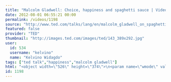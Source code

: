 ```yaml
---
title: "Malcolm Gladwell: Choice, happiness and spaghetti sauce | Video on TED.com"
date: 2012-08-01 06:55:21 00:00
permalink: /videos/1198
source: "http://www.ted.com/talks/lang/en/malcolm_gladwell_on_spaghetti_sauce.html"
featured: false
provider: "TED"
thumbnail: "http://images.ted.com/images/ted/143_389x292.jpg"
user:
  id: 534
  username: "kelvino"
  name: "Kelvino Widagdo"
tags: ["ted talk","happiness","malcolm gladwell"]
html: "<object width=\"526\" height=\"374\">\n<param name=\"wmode\" value=\"transparent\"><param name=\"movie\" value=\"http://video.ted.com/assets/player/swf/EmbedPlayer.swf\"><param name=\"allowFullScreen\" value=\"true\"><param name=\"allowScriptAccess\" value=\"always\"><param name=\"wmode\" value=\"transparent\"><param name=\"bgColor\" value=\"#ffffff\"><param name=\"flashvars\" value=\"vu=http://video.ted.com/talk/stream/2004/Blank/MalcolmGladwell_2004-320k.mp4&amp;su=http://images.ted.com/images/ted/tedindex/embed-posters/MalcolmGladwell-2004.embed_thumbnail.jpg&amp;vw=512&amp;vh=288&amp;ap=0&amp;ti=20&amp;lang=en&amp;introDuration=15330&amp;adDuration=4000&amp;postAdDuration=830&amp;adKeys=talk=malcolm_gladwell_on_spaghetti_sauce;year=2004;theme=not_business_as_usual;theme=tales_of_invention;theme=food_matters;theme=what_makes_us_happy;theme=unconventional_explanations;event=TED2004;tag=business;tag=choice;tag=culture;tag=economics;tag=food;tag=marketing;tag=media;tag=shopping;tag=storytelling;&amp;preAdTag=tconf.ted/embed;tile=1;sz=512x288;\"><embed src=\"http://video.ted.com/assets/player/swf/EmbedPlayer.swf\" pluginspace=\"http://www.macromedia.com/go/getflashplayer\" type=\"application/x-shockwave-flash\" wmode=\"transparent\" bgcolor=\"#ffffff\" width=\"526\" height=\"374\" allowfullscreen=\"true\" allowscriptaccess=\"always\" flashvars=\"vu=http://video.ted.com/talk/stream/2004/Blank/MalcolmGladwell_2004-320k.mp4&amp;su=http://images.ted.com/images/ted/tedindex/embed-posters/MalcolmGladwell-2004.embed_thumbnail.jpg&amp;vw=512&amp;vh=288&amp;ap=0&amp;ti=20&amp;lang=en&amp;introDuration=15330&amp;adDuration=4000&amp;postAdDuration=830&amp;adKeys=talk=malcolm_gladwell_on_spaghetti_sauce;year=2004;theme=not_business_as_usual;theme=tales_of_invention;theme=food_matters;theme=what_makes_us_happy;theme=unconventional_explanations;event=TED2004;tag=business;tag=choice;tag=culture;tag=economics;tag=food;tag=marketing;tag=media;tag=shopping;tag=storytelling;&amp;preAdTag=tconf.ted/embed;tile=1;sz=512x288;\"></embed></object>"
id: 1198
---
```


